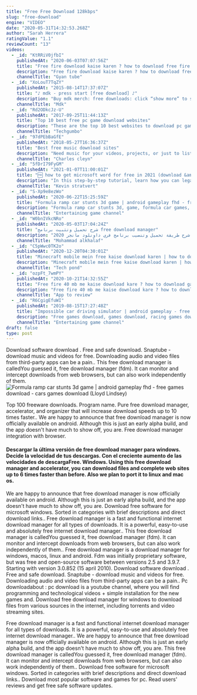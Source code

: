 ```yaml
---
title: "Free Free Download 128kbps"
slug: "free-download"
engine: "VIDEO"
date: "2020-05-31T14:32:53.268Z"
author: "Sarah Herrera"
ratingValue: "1.1"
reviewCount: "13"
videos:
  - _id: "KtRRiV0jfbI"
    publishedAt: "2020-06-03T07:07:56Z"
    title: "Free fire download kaise karen ? how to download free fire | free fire download karna hai"
    description: "Free fire download kaise karen ? how to download free fire | free fire download karna hai | free fire load karne ka tarika | free fire install kaise karen | free fire"
    channelTitle: "Gyan tube"
  - _id: "XoLouT7TqZY"
    publishedAt: "2015-08-14T17:37:07Z"
    title: "♪ mdk - press start [free download] ♪"
    description: "Buy mdk merch: free downloads: click “show more” to see the description"
    channelTitle: "Mdk"
  - _id: "Rd2ODkcJz-U"
    publishedAt: "2017-09-25T11:44:13Z"
    title: "Top 10 best free pc game download websites"
    description: "These are the top 10 best websites to download pc games for free on your computer. ▷subscribe: ▷share this video:"
    channelTitle: "Techgumbo"
  - _id: "97dPEbBaGfE"
    publishedAt: "2018-05-27T16:36:37Z"
    title: "Best free music download sites"
    description: "Need music for your videos, projects, or just to listen to? here is a free 30 day trial on epidemic sound⬇️ hope"
    channelTitle: "Charles cleyn"
  - _id: "5fDrI79FyGM"
    publishedAt: "2021-01-07T11:00:01Z"
    title: "🆓 how to get microsoft word for free in 2021 (download &amp;amp; web versions)"
    description: "In this step-by-step tutorial, learn how you can legally get microsoft word entirely for free on both the web and desktop. This is current as of january 2021."
    channelTitle: "Kevin stratvert"
  - _id: "S-Xp9e8ezWo"
    publishedAt: "2020-06-22T15:25:59Z"
    title: "Formula ramp car stunts 3d game | android gameplay fhd - free games download - cars games download"
    description: "Formula ramp car stunts 3d, game, formula car games, ramp car stunts, car stunt game, formula ramp car games, ramp cars, free games download,"
    channelTitle: "Entertaining game channel"
  - _id: "W0bnIVkcNRo"
    publishedAt: "2020-05-03T17:04:24Z"
    title: "شرح تحميل وتثبيت برنامج free download manager"
    description: "شرح طريقة تحميل وتنصيب برنامج فري داونلود مانجر 2020 free download manager #فري_داونلود_مانجر #شروحات #التحميل_من_الانترنت رابط الوقع الرسمي:"
    channelTitle: "Mohammad alkhalaf"
  - _id: "C5pWwc0TK2o"
    publishedAt: "2020-12-20T04:30:01Z"
    title: "Minecraft mobile mein free kaise download karen | how to download minecraft free android | tech pond"
    description: "Minecraft mobile mein free kaise download karen | how to download minecraft free android | tech pond my instagram"
    channelTitle: "Tech pond"
  - _id: "ozpFt_7wmPY"
    publishedAt: "2020-10-21T14:32:55Z"
    title: "Free fire 40 mb me kaise download kare ? how to download garena free fire game without less mb"
    description: "Free fire 40 mb me kaise download kare ? how to download garena free fire game without less mb | free fire kam mb mein kaise download kare | free fire"
    channelTitle: "App to review"
  - _id: "R6CgigEfuWI"
    publishedAt: "2019-08-15T17:27:48Z"
    title: "Impossible car driving simulator | android gameplay - free games download - racing games download"
    description: "Free games download, games download, racing games download, android games, free download games, free game download, download, download"
    channelTitle: "Entertaining game channel"
draft: false
type: post
---
```


Download software download . Free and safe download. Snaptube - download music and videos for free. Downloading audio and video files from third-party apps can be a pain.. This free download manager is calledYou guessed it, free download manager (fdm). It can monitor and intercept downloads from web browsers, but can also work independently of them.
![Formula ramp car stunts 3d game | android gameplay fhd - free games download - cars games download (Lloyd Lindsey)](https://i.ytimg.com/vi/S-Xp9e8ezWo/hqdefault.jpg "Formula ramp car stunts 3d game | android gameplay fhd - free games download - cars games download (Emily Hill)")

Top 100 freeware downloads. Program name. Pure free download manager, accelerator, and organizer that will increase download speeds up to 10 times faster.. We are happy to announce that free download manager is now officially available on android. Although this is just an early alpha build, and the app doesn&#39;t have much to show off, you are. Free download manager integration with browser.
<!--inArticleAds-->

<!--galleryOne-->

#### Descargar la última versión de free download manager para windows. Decide la velocidad de tus descargas. Con el creciente aumento de las velocidades de descargaFree. Windows. Using this free download manager and accelerator, you can download files and complete web sites up to 6 times faster than before. Also we plan to port it to linux and mac os.
<!--inArticleAds-->

<!--galleryTwo-->

We are happy to announce that free download manager is now officially available on android. Although this is just an early alpha build, and the app doesn&#39;t have much to show off, you are. Download free software for microsoft windows. Sorted in categories with brief descriptions and direct download links.. Free download manager is a fast and functional internet download manager for all types of downloads. It is a powerful, easy-to-use and absolutely free internet download manager.. This free download manager is calledYou guessed it, free download manager (fdm). It can monitor and intercept downloads from web browsers, but can also work independently of them.. Free download manager is a download manager for windows, macos, linux and android. Fdm was initially proprietary software, but was free and open-source software between versions 2.5 and 3.9.7. Starting with version 3.0.852 (15 april 2010). Download software download . Free and safe download. Snaptube - download music and videos for free. Downloading audio and video files from third-party apps can be a pain.. Pc downloadabout : pc download is a youtube channel, where you will find programming and technological videos + simple installation for the new games and. Download free download manager for windows to download files from various sources in the internet, including torrents and video streaming sites.
<!--galleryThree-->

Free download manager is a fast and functional internet download manager for all types of downloads. It is a powerful, easy-to-use and absolutely free internet download manager.. We are happy to announce that free download manager is now officially available on android. Although this is just an early alpha build, and the app doesn&#39;t have much to show off, you are. This free download manager is calledYou guessed it, free download manager (fdm). It can monitor and intercept downloads from web browsers, but can also work independently of them.. Download free software for microsoft windows. Sorted in categories with brief descriptions and direct download links.. Download most popular software and games for pc. Read users&#39; reviews and get free safe software updates.
